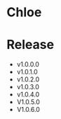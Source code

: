 # Chloe

# Release
  - v1.0.0.0
  - v1.0.1.0
  - v1.0.2.0
  - v1.0.3.0
  - v1.0.4.0
  - V1.0.5.0
  - V1.0.6.0
